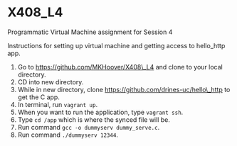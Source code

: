 # X408_L4
Programmatic Virtual Machine assignment for Session 4

Instructions for setting up virtual machine and getting access to hello_http app.

1. Go to https://github.com/MKHoover/X408\_L4 and clone to your local directory.
2. CD into new directory.
3. While in new directory, clone https://github.com/drines-uc/hello\_http to get the C app.
4. In terminal, run `vagrant up`. 
5. When you want to run the application, type `vagrant ssh`.
6. Type `cd /app` which is where the synced file will be.
7. Run command `gcc -o dummyserv dummy_serve.c`.
8. Run command `./dummyserv 12344`.